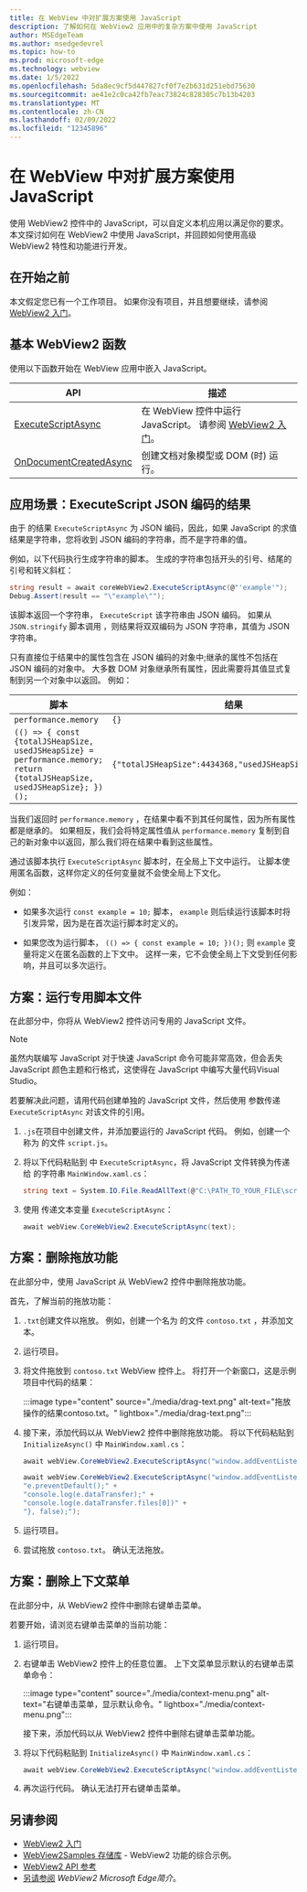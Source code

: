 ```yaml
---
title: 在 WebView 中对扩展方案使用 JavaScript
description: 了解如何在 WebView2 应用中的复杂方案中使用 JavaScript
author: MSEdgeTeam
ms.author: msedgedevrel
ms.topic: how-to
ms.prod: microsoft-edge
ms.technology: webview
ms.date: 1/5/2022
ms.openlocfilehash: 5da8ec9cf5d447827cf0f7e2b631d251ebd75630
ms.sourcegitcommit: ae41e2c0ca42fb7eac73824c828305c7b13b4203
ms.translationtype: MT
ms.contentlocale: zh-CN
ms.lasthandoff: 02/09/2022
ms.locfileid: "12345896"
---
```

# <a name="use-javascript-in-webview-for-extended-scenarios"></a>在 WebView 中对扩展方案使用 JavaScript

使用 WebView2 控件中的 JavaScript，可以自定义本机应用以满足你的要求。 本文探讨如何在 WebView2 中使用 JavaScript，并回顾如何使用高级 WebView2 特性和功能进行开发。


<!-- ====================================================================== -->
## <a name="before-you-begin"></a>在开始之前

本文假定您已有一个工作项目。 如果你没有项目，并且想要继续，请参阅 [WebView2 入门](../get-started/get-started.md)。


<!-- ====================================================================== -->
## <a name="basic-webview2-functions"></a>基本 WebView2 函数

使用以下函数开始在 WebView 应用中嵌入 JavaScript。

| API | 描述 |
| --- | --- |
| [ExecuteScriptAsync](/dotnet/api/microsoft.web.webview2.wpf.webview2.executescriptasync) | 在 WebView 控件中运行 JavaScript。  请参阅 [WebView2 入门](../get-started/get-started.md)。 |
| [OnDocumentCreatedAsync](/microsoft-edge/webview2/reference/win32/icorewebview2#addscripttoexecuteondocumentcreated) | 创建文档对象模型或 DOM (时) 运行。 |


<!-- ====================================================================== -->
## <a name="scenario-executescript-json-encoded-results"></a>应用场景：ExecuteScript JSON 编码的结果

由于 的结果 `ExecuteScriptAsync` 为 JSON 编码，因此，如果 JavaScript 的求值结果是字符串，您将收到 JSON 编码的字符串，而不是字符串的值。

例如，以下代码执行生成字符串的脚本。  生成的字符串包括开头的引号、结尾的引号和转义斜杠：

```csharp
string result = await coreWebView2.ExecuteScriptAsync(@"'example'");
Debug.Assert(result == "\"example\"");
```

该脚本返回一个字符串， `ExecuteScript` 该字符串由 JSON 编码。  如果从 `JSON.stringify` 脚本调用 ，则结果将双双编码为 JSON 字符串，其值为 JSON 字符串。

只有直接位于结果中的属性包含在 JSON 编码的对象中;继承的属性不包括在 JSON 编码的对象中。  大多数 DOM 对象继承所有属性，因此需要将其值显式复制到另一个对象中以返回。  例如：

脚本              | 结果
---                 | ---
`performance.memory`  | `{}`
`(() => { const {totalJSHeapSize, usedJSHeapSize} = performance.memory; return {totalJSHeapSize, usedJSHeapSize}; })();` |  `{"totalJSHeapSize":4434368,"usedJSHeapSize":2832912}`

当我们返回时 `performance.memory` ，在结果中看不到其任何属性，因为所有属性都是继承的。  如果相反，我们会将特定属性值从 `performance.memory` 复制到自己的新对象中以返回，那么我们将在结果中看到这些属性。

通过该脚本执行 `ExecuteScriptAsync` 脚本时，在全局上下文中运行。  让脚本使用匿名函数，这样你定义的任何变量就不会使全局上下文化。

例如：

*  如果多次运行 `const example = 10;` 脚本， `example` 则后续运行该脚本时将引发异常，因为是在首次运行脚本时定义的。 

*  如果您改为运行脚本， `(() => { const example = 10; })();` 则 `example` 变量将定义在匿名函数的上下文中。  这样一来，它不会使全局上下文受到任何影响，并且可以多次运行。


<!-- ====================================================================== -->
## <a name="scenario-running-a-dedicated-script-file"></a>方案：运行专用脚本文件

在此部分中，你将从 WebView2 控件访问专用的 JavaScript 文件。

> [!NOTE]
> 虽然内联编写 JavaScript 对于快速 JavaScript 命令可能非常高效，但会丢失 JavaScript 颜色主题和行格式，这使得在 JavaScript 中编写大量代码Visual Studio。

若要解决此问题，请用代码创建单独的 JavaScript 文件，然后使用 参数传递 `ExecuteScriptAsync` 对该文件的引用。

1. `.js`在项目中创建文件，并添加要运行的 JavaScript 代码。  例如，创建一个称为 的文件 `script.js`。

1. 将以下代码粘贴到 中 `ExecuteScriptAsync`，将 JavaScript 文件转换为传递给 的字符串 `MainWindow.xaml.cs`：

   ```csharp
   string text = System.IO.File.ReadAllText(@"C:\PATH_TO_YOUR_FILE\script.js");
   ```

1. 使用 传递文本变量 `ExecuteScriptAsync`：

   ```csharp
   await webView.CoreWebView2.ExecuteScriptAsync(text);
   ```


<!-- ====================================================================== -->
## <a name="scenario-removing-drag-and-drop-functionality"></a>方案：删除拖放功能

在此部分中，使用 JavaScript 从 WebView2 控件中删除拖放功能。

首先，了解当前的拖放功能：

1. `.txt`创建文件以拖放。  例如，创建一个名为 的文件 `contoso.txt` ，并添加文本。

1. 运行项目。

1. 将文件拖放到 `contoso.txt` WebView 控件上。  将打开一个新窗口，这是示例项目中代码的结果：

   :::image type="content" source="./media/drag-text.png" alt-text="拖放操作的结果contoso.txt。" lightbox="./media/drag-text.png":::

1. 接下来，添加代码以从 WebView2 控件中删除拖放功能。  将以下代码粘贴到 `InitializeAsync()` 中 `MainWindow.xaml.cs`：

   ```csharp
   await webView.CoreWebView2.ExecuteScriptAsync("window.addEventListener('dragover',function(e){e.preventDefault();},false);");

   await webView.CoreWebView2.ExecuteScriptAsync("window.addEventListener('drop',function(e){" +
   "e.preventDefault();" +
   "console.log(e.dataTransfer);" +
   "console.log(e.dataTransfer.files[0])" +
   "}, false);");
   ```

1. 运行项目。

1. 尝试拖放 `contoso.txt`。  确认无法拖放。


<!-- ====================================================================== -->
## <a name="scenario-removing-the-context-menu"></a>方案：删除上下文菜单

在此部分中，从 WebView2 控件中删除右键单击菜单。

若要开始，请浏览右键单击菜单的当前功能：

1. 运行项目。

1. 右键单击 WebView2 控件上的任意位置。  上下文菜单显示默认的右键单击菜单命令：

   :::image type="content" source="./media/context-menu.png" alt-text="右键单击菜单，显示默认命令。" lightbox="./media/context-menu.png":::

   接下来，添加代码以从 WebView2 控件中删除右键单击菜单功能。

1. 将以下代码粘贴到 `InitializeAsync()` 中 `MainWindow.xaml.cs`：

   ```csharp
   await webView.CoreWebView2.ExecuteScriptAsync("window.addEventListener('contextmenu', window => {window.preventDefault();});");
   ```

1. 再次运行代码。  确认无法打开右键单击菜单。


<!-- ====================================================================== -->
## <a name="see-also"></a>另请参阅

* [WebView2 入门](../get-started/get-started.md)
* [WebView2Samples 存储库](https://github.com/MicrosoftEdge/WebView2Samples) - WebView2 功能的综合示例。
* [WebView2 API 参考](../webview2-api-reference.md)
* [另请参阅](../index.md#see-also) _WebView2 Microsoft Edge简介_。
